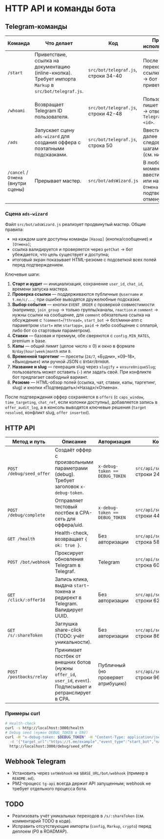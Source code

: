 # HTTP API и команды бота

## Telegram-команды
| Команда | Что делает | Код | Пример использования |
|---------|------------|-----|----------------------|
| `/start` | Приветствие, ссылка на документацию (inline-кнопка). Требует импорта `Markup` в `src/bot/telegraf.js`. | `src/bot/telegraf.js`, строки 34-40 | После перехода по ссылке `/start` → бот отвечает приветствием.
| `/whoami` | Возвращает Telegram ID пользователя. | `src/bot/telegraf.js`, строки 42-48 | Пользователь пишет `/whoami` → ответ `Your Telegram ID: <id>`.
| `/ads` | Запускает сцену `ads-wizard` для создания оффера с поэтапными подсказками. | `src/bot/telegraf.js`, строка 50 | Ввести `/ads`, далее следовать шагам мастера (см. ниже).
| `/cancel` / `Отмена` (внутри сцены) | Прерывает мастер. | `src/bot/adsWizard.js` | В любой момент сцены ввести `/cancel` или написать `Отмена` → бот подтверждает отмену.

### Сцена `ads-wizard`
Файл `src/bot/adsWizard.js` реализует продвинутый мастер. Общие правила:
- на каждом шаге доступны команды `[Назад]` (кнопка/сообщение) и `[Отмена]`;
- ссылка валидируется и проверяется через `getChat` → бот убеждается, что цель существует и доступна;
- итоговый экран показывает HTML-резюме с подсветкой всех полей перед подтверждением.

Ключевые шаги:
1. **Старт и аудит** — инициализация, сохранение `user_id`, `chat_id`, времени запуска мастера.
2. **Проверка ссылки** — поддерживаются публичные `@username` и `t.me/c/...`; при ошибке выводятся дружелюбные подсказки.
3. **Выбор события** — кнопки `EVENT_ORDER` с проверкой совместимости (например, `join_group` → только группы/каналы, `reaction` и `comment` → нужны ссылки на сообщение, для `comment` обязательна ссылка на обсуждение с `?comment=`/`?thread=`, `start_bot` → бот/мини‑апп с параметром `start=` или `startapp=`, `paid` → либо сообщение с оплатой, либо бот со стартовым параметром).
4. **Ставки** — базовая и премиум, обе сверяются с `config.MIN_RATES`, premium ≥ base.
5. **Капы** — общий лимит (целое число ≥ 0) и окно в формате `N/day|hour|week|month` или `0`.
6. **Временной таргетинг** — пресеты (`24/7`, «Будни», «09–18», «Выходные») или ручной JSON c `BYDAY`/`BYHOUR`.
7. **Название и slug** — генерация slug через `slugify` + `ensureUniqueSlug`; пользователь может оставить (`-`) или задать свой. При конфликте бот предлагает свободный вариант.
8. **Резюме** — HTML-обзор полей (ссылка, чат, ставки, капы, таргетинг, slug) и кнопки «Подтвердить»/«Назад»/«Отмена».

После подтверждения оффер сохраняется в `offers` (с `caps_window`, `time_targeting`, `chat_ref`, если колонки доступны), добавляется запись в `offer_audit_log`, а в консоль выводятся ключевые решения (`target resolved`, конфликт slug, `offer inserted`).

## HTTP API
| Метод и путь | Описание | Авторизация | Код |
|--------------|----------|-------------|-----|
| `POST /debug/seed_offer` | Создаёт оффер с произвольными параметрами (debug). Требует заголовок `x-debug-token`. | `x-debug-token == DEBUG_TOKEN` | `src/api/server.js`, строки 24-38 |
| `POST /debug/complete` | Отправляет тестовый постбек в CPA-сеть для оффера/uid. | `x-debug-token == DEBUG_TOKEN` | `src/api/server.js`, строки 44-55 |
| `GET /health` | Health-check, возвращает `{ ok: true }`. | Без авторизации | `src/api/server.js`, строка 58 |
| `POST /bot/webhook` | Проксирует обновления Telegram в Telegraf. | Telegram | `src/api/server.js`, строка 60 |
| `GET /click/:offerId` | Запись клика, выдача `start`-токена и редирект в Telegram. Валидирует UUID. | Без авторизации | `src/api/server.js`, строки 62-84 |
| `GET /s/:shareToken` | Заглушка share-click (TODO: учёт уникальности). | Без авторизации | `src/api/server.js`, строки 86-94 |
| `POST /postbacks/relay` | Принимает постбек от внешних ботов (нужны `offer_id`, `user_id`, `event`). Подписывает и ретранслирует в CPA. | Публичный (но проверяет атрибуцию) | `src/api/server.js`, строки 96-132 |

### Примеры curl
```bash
# Health-check
curl -s http://localhost:3000/health
# Debug seed (нужен DEBUG_TOKEN в ENV)
curl -H "x-debug-token: $DEBUG_TOKEN" -H "Content-Type: application/json" \
  -d '{"target_url":"https://t.me/example","event_type":"start_bot","name":"Test","slug":"test-offer","base_rate":10,"premium_rate":15}' \
  http://localhost:3000/debug/seed_offer
```

## Webhook Telegram
- Установить через `setWebhook` на `$BASE_URL/bot/webhook` (пример в `README.md`).
- PM2-процесс `tg-api` всегда держит API запущенным; webhook не требует отдельного процесса бота.

## TODO
- Реализовать учёт уникальных переходов в `/s/:shareToken` (см. комментарий TODO в коде).
- Исправить отсутствующие импорты (`config`, `Markup`, `crypto`) перед деплоем (P0 в ROADMAP).
